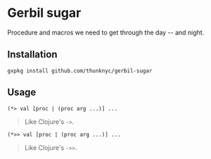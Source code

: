 # Gerbil sugar

Procedure and macros we need to get through the day -- and night.

## Installation

`gxpkg install github.com/thunknyc/gerbil-sugar`

## Usage

`(*> val [proc | (proc arg ...)] ...`

> Like Clojure's `->`.

`(*>> val [proc | (proc arg ...)] ...`

> Like Clojure's `->>`.
